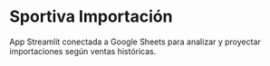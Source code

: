 # Sportiva Importación

App Streamlit conectada a Google Sheets para analizar y proyectar importaciones según ventas históricas.
